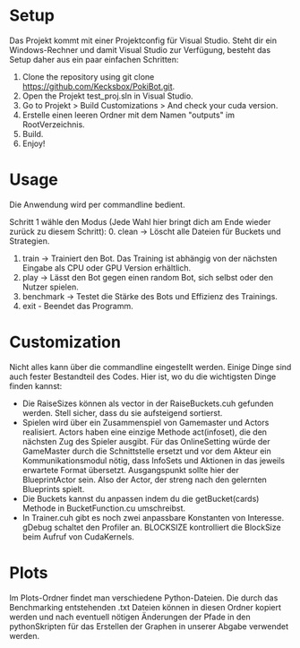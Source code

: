 # Setup
Das Projekt kommt mit einer Projektconfig für Visual Studio.
Steht dir ein Windows-Rechner und damit Visual Studio zur Verfügung, besteht das Setup daher aus ein paar einfachen Schritten:

1. Clone the repository using git clone https://github.com/Kecksbox/PokiBot.git.
2. Open the Projekt test_proj.sln in Visual Studio.
3. Go to Projekt > Build Customizations > And check your cuda version.
4. Erstelle einen leeren Ordner mit dem Namen "outputs" im RootVerzeichnis.
5. Build.
6. Enjoy!

# Usage

Die Anwendung wird per commandline bedient.

Schritt 1 wähle den Modus (Jede Wahl hier bringt dich am Ende wieder zurück zu diesem Schritt):
0. clean -> Löscht alle Dateien für Buckets und Strategien.
1. train -> Trainiert den Bot. Das Training ist abhängig von der nächsten Eingabe als CPU oder GPU Version erhältlich.
2. play -> Lässt den Bot gegen einen random Bot, sich selbst oder den Nutzer spielen.
3. benchmark -> Testet die Stärke des Bots und Effizienz des Trainings.
4. exit - Beendet das Programm.

# Customization
Nicht alles kann über die commandline eingestellt werden. Einige Dinge sind auch fester Bestandteil des Codes.
Hier ist, wo du die wichtigsten Dinge finden kannst:

- Die RaiseSizes können als vector in der RaiseBuckets.cuh gefunden werden. Stell sicher, dass du sie aufsteigend sortierst.
- Spielen wird über ein Zusammenspiel von Gamemaster und Actors realisiert. Actors haben eine einzige Methode act(infoset), die den nächsten Zug des Spieler ausgibt. Für das OnlineSetting würde der GameMaster durch die Schnittstelle ersetzt und vor dem Akteur ein Kommunikationsmodul nötig, dass InfoSets und Aktionen in das jeweils erwartete Format übersetzt. Ausgangspunkt sollte hier der BlueprintActor sein. Also der Actor, der streng nach den gelernten Blueprints spielt.
- Die Buckets kannst du anpassen indem du die getBucket(cards) Methode in BucketFunction.cu umschreibst.
- In Trainer.cuh gibt es noch zwei anpassbare Konstanten von Interesse. gDebug schaltet den Profiler an. BLOCKSIZE kontrolliert die BlockSize beim Aufruf von CudaKernels.

# Plots
Im Plots-Ordner findet man verschiedene Python-Dateien. Die durch das Benchmarking entstehenden .txt Dateien können in diesen Ordner kopiert werden und nach eventuell nötigen Änderungen der Pfade in den pythonSkripten für das Erstellen der Graphen in unserer Abgabe verwendet werden.
